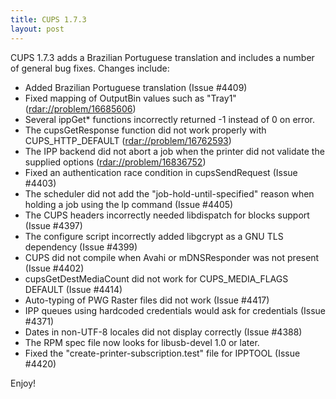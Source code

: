 ```yaml
---
title: CUPS 1.7.3
layout: post
---
```


CUPS 1.7.3 adds a Brazilian Portuguese translation and includes a number of general bug fixes. Changes include:

- Added Brazilian Portuguese translation (Issue #4409)
- Fixed mapping of OutputBin values such as "Tray1" (<rdar://problem/16685606>)
- Several ippGet* functions incorrectly returned -1 instead of 0 on error.
- The cupsGetResponse function did not work properly with CUPS_HTTP_DEFAULT (<rdar://problem/16762593>)
- The IPP backend did not abort a job when the printer did not validate the supplied options (<rdar://problem/16836752>)
- Fixed an authentication race condition in cupsSendRequest (Issue #4403)
- The scheduler did not add the "job-hold-until-specified" reason when holding a job using the lp command (Issue #4405)
- The CUPS headers incorrectly needed libdispatch for blocks support (Issue #4397)
- The configure script incorrectly added libgcrypt as a GNU TLS dependency (Issue #4399)
- CUPS did not compile when Avahi or mDNSResponder was not present (Issue #4402)
- cupsGetDestMediaCount did not work for CUPS_MEDIA_FLAGS DEFAULT (Issue #4414)
- Auto-typing of PWG Raster files did not work (Issue #4417)
- IPP queues using hardcoded credentials would ask for credentials (Issue #4371)
- Dates in non-UTF-8 locales did not display correctly (Issue #4388)
- The RPM spec file now looks for libusb-devel 1.0 or later.
- Fixed the "create-printer-subscription.test" file for IPPTOOL (Issue #4420)

Enjoy!
